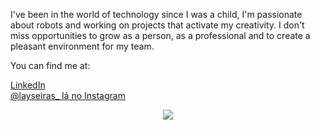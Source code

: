 I've been in the world of technology since I was a child, I'm passionate about robots and working on projects that activate my creativity. I don't miss opportunities to grow as a person, as a professional and to create a pleasant environment for my team.

You can find me at:

[LinkedIn](https://www.linkedin.com/in/laysaalves/) <br />
[@layseiras_  lá no Instagram](https://instagram.com/layseiras_) <br />

<div align="center">
  <a href="https://github.com/anuraghazra/github-readme-stats">
    <img align="center" src="https://github-readme-stats.vercel.app/api?username=laysaalves&show_icons=true&theme=tokyonight&hide_border=true" />
  </a>
</div>
